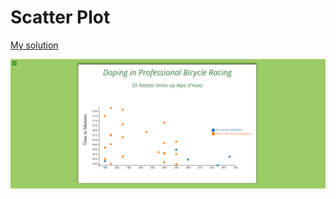 # Scatter Plot

<a href="https://codepen.io/serra-rfs/full/jOBrraJ">My solution</a>

<img src="../../../../images/scatterPlot.png"></img>
